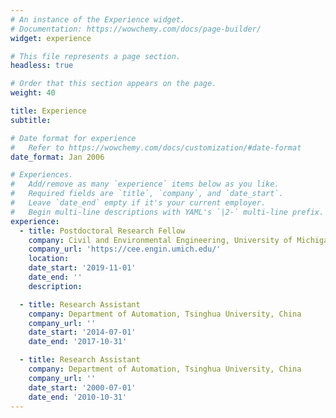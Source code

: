 ```yaml
---
# An instance of the Experience widget.
# Documentation: https://wowchemy.com/docs/page-builder/
widget: experience

# This file represents a page section.
headless: true

# Order that this section appears on the page.
weight: 40

title: Experience
subtitle:

# Date format for experience
#   Refer to https://wowchemy.com/docs/customization/#date-format
date_format: Jan 2006

# Experiences.
#   Add/remove as many `experience` items below as you like.
#   Required fields are `title`, `company`, and `date_start`.
#   Leave `date_end` empty if it's your current employer.
#   Begin multi-line descriptions with YAML's `|2-` multi-line prefix.
experience:
  - title: Postdoctoral Research Fellow
    company: Civil and Environmental Engineering, University of Michigan, Ann Arbor
    company_url: 'https://cee.engin.umich.edu/'
    location:
    date_start: '2019-11-01'
    date_end: ''
    description: 

  - title: Research Assistant
    company: Department of Automation, Tsinghua University, China
    company_url: ''
    date_start: '2014-07-01'
    date_end: '2017-10-31'

  - title: Research Assistant
    company: Department of Automation, Tsinghua University, China
    company_url: ''
    date_start: '2000-07-01'
    date_end: '2010-10-31'
---
```

